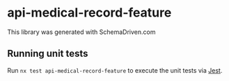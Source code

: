 
# api-medical-record-feature

This library was generated with SchemaDriven.com

## Running unit tests

Run `nx test api-medical-record-feature` to execute the unit tests via [Jest](https://jestjs.io).

